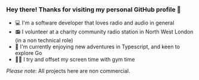 ### Hey there! Thanks for visiting my personal GitHub profile 👋

- 💻 I'm a software developer that loves radio and audio in general
- 📻 I volunteer at a charity community radio station in North West London (in a non technical role) 
- 🌱 I'm currently enjoying new adventures in Typescript, and keen to explore Go
- 🏋️‍♂️ I try and offset my screen time with gym time

*Please note*: All projects here are non commercial. 

<!--
**shreypuranik/shreypuranik** is a ✨ _special_ ✨ repository because its `README.md` (this file) appears on your GitHub profile.

Here are some ideas to get you started:

- 🔭 I’m currently working on ...
- 🌱 I’m currently learning ...
- 👯 I’m looking to collaborate on ...
- 🤔 I’m looking for help with ...
- 💬 Ask me about ...
- 📫 How to reach me: ...
- 😄 Pronouns: ...
- ⚡ Fun fact: ...
-->
